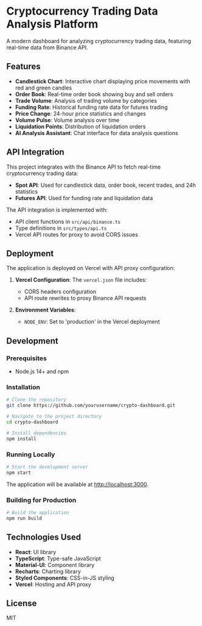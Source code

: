# Cryptocurrency Trading Data Analysis Platform

A modern dashboard for analyzing cryptocurrency trading data, featuring real-time data from Binance API.

## Features

- **Candlestick Chart**: Interactive chart displaying price movements with red and green candles
- **Order Book**: Real-time order book showing buy and sell orders
- **Trade Volume**: Analysis of trading volume by categories
- **Funding Rate**: Historical funding rate data for futures trading
- **Price Change**: 24-hour price statistics and changes
- **Volume Pulse**: Volume analysis over time
- **Liquidation Points**: Distribution of liquidation orders
- **AI Analysis Assistant**: Chat interface for data analysis questions

## API Integration

This project integrates with the Binance API to fetch real-time cryptocurrency trading data:

- **Spot API**: Used for candlestick data, order book, recent trades, and 24h statistics
- **Futures API**: Used for funding rate and liquidation data

The API integration is implemented with:

- API client functions in `src/api/binance.ts`
- Type definitions in `src/types/api.ts`
- Vercel API routes for proxy to avoid CORS issues

## Deployment

The application is deployed on Vercel with API proxy configuration:

1. **Vercel Configuration**: The `vercel.json` file includes:
   - CORS headers configuration
   - API route rewrites to proxy Binance API requests

2. **Environment Variables**:
   - `NODE_ENV`: Set to 'production' in the Vercel deployment

## Development

### Prerequisites

- Node.js 14+ and npm

### Installation

```bash
# Clone the repository
git clone https://github.com/yourusername/crypto-dashboard.git

# Navigate to the project directory
cd crypto-dashboard

# Install dependencies
npm install
```

### Running Locally

```bash
# Start the development server
npm start
```

The application will be available at [http://localhost:3000](http://localhost:3000).

### Building for Production

```bash
# Build the application
npm run build
```

## Technologies Used

- **React**: UI library
- **TypeScript**: Type-safe JavaScript
- **Material-UI**: Component library
- **Recharts**: Charting library
- **Styled Components**: CSS-in-JS styling
- **Vercel**: Hosting and API proxy

## License

MIT
